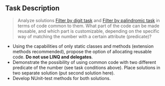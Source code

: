 ## Task Description ##

> Analyze solutions [Filter by digit task](https://gitlab.com/epam-autocode-tasks/int-array-filter) and [Filter by palindromic task](https://gitlab.com/epam-autocode-tasks/filter-by-palindromic) in terms of code common to them. What part of the code can be made reusable, and which part is customizable, depending on the specific way of matching the number with a certain attribute (predicate)?    
 - Using the capabilities of only static classes and methods (extension methods recommended), propose the option of allocating reusable code. **Do not use LINQ and delegates**.
 - Demonstrate the possibility of using common code with two different predicate of the number (see task conditions above). Place solutions in two separate solution (put second solution here).
 - Develop NUnit-test methods for both solutions.